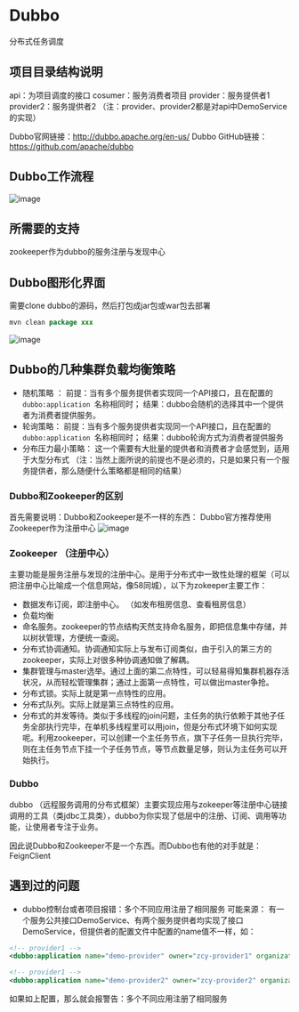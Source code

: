 # Dubbo

分布式任务调度

## 项目目录结构说明

api：为项目调度的接口
cosumer：服务消费者项目
provider：服务提供者1
provider2：服务提供者2
（注：provider、provider2都是对api中DemoService的实现）

Dubbo官网链接：http://dubbo.apache.org/en-us/
Dubbo GitHub链接：https://github.com/apache/dubbo

## Dubbo工作流程

![image](https://github.com/zhuchaoyang1/dubbo/tree/master/readme/img/architecture.png)

## 所需要的支持

zookeeper作为dubbo的服务注册与发现中心

## Dubbo图形化界面

需要clone dubbo的源码，然后打包成jar包或war包去部署

```java
mvn clean package xxx
```

![image](https://github.com/zhuchaoyang1/dubbo/tree/master/readme/img/dubbo控制台.jpg)

## Dubbo的几种集群负载均衡策略

- 随机策略 ： 
  前提：当有多个服务提供者实现同一个API接口，且在配置的`dubbo:application `名称相同时；
  结果：dubbo会随机的选择其中一个提供者为消费者提供服务。
- 轮询策略：
  前提：当有多个服务提供者实现同一个API接口，且在配置的`dubbo:application `名称相同时；
  结果：dubbo轮询方式为消费者提供服务
- 分布压力最小策略：
  这一个需要有大批量的提供者和消费者才会感觉到，适用于大型分布式
  （注：当然上面所说的前提也不是必须的，只是如果只有一个服务提供者，那么随便什么策略都是相同的结果）

### Dubbo和Zookeeper的区别

首先需要说明：Dubbo和Zookeeper是不一样的东西：
Dubbo官方推荐使用Zookeeper作为注册中心
![image](https://github.com/zhuchaoyang1/dubbo/tree/master/readme/img/zook.jpg)

### Zookeeper （注册中心）

主要功能是服务注册与发现的注册中心。是用于分布式中一致性处理的框架（可以把注册中心比喻成一个信息网站，像58同城），以下为zokeeper主要工作：

- 数据发布订阅，即注册中心。 （如发布租房信息、查看租房信息）
- 负载均衡
- 命名服务。zookeeper的节点结构天然支持命名服务，即把信息集中存储，并以树状管理，方便统一查阅。
- 分布式协调通知。协调通知实际上与发布订阅类似，由于引入的第三方的zookeeper，实际上对很多种协调通知做了解耦。
- 集群管理与master选举。通过上面的第二点特性，可以轻易得知集群机器存活状况，从而轻松管理集群；通过上面第一点特性，可以做出master争抢。
- 分布式锁。实际上就是第一点特性的应用。
- 分布式队列。实际上就是第三点特性的应用。
- 分布式的并发等待。类似于多线程的join问题，主任务的执行依赖于其他子任务全部执行完毕，在单机多线程里可以用join，但是分布式环境下如何实现呢。利用zookeeper，可以创建一个主任务节点，旗下子任务一旦执行完毕，则在主任务节点下挂一个子任务节点，等节点数量足够，则认为主任务可以开始执行。

### Dubbo 

dubbo （远程服务调用的分布式框架）主要实现应用与zokeeper等注册中心链接调用的工具（类jdbc工具类），dubbo为你实现了低层中的注册、订阅、调用等功能，让使用者专注于业务。

因此说Dubbo和Zookeeper不是一个东西。而Dubbo也有他的对手就是：FeignClient

## 遇到过的问题

- dubbo控制台或者项目报错：多个不同应用注册了相同服务
  可能来源：
  有一个服务公共接口DemoService、有两个服务提供者均实现了接口DemoService，但提供者的配置文件中配置的name值不一样，如：

```xml
<!-- provider1 -->
<dubbo:application name="demo-provider" owner="zcy-provider1" organization="dubbox"/>

<!-- provider1 -->
<dubbo:application name="demo-provider2" owner="zcy-provider2" organization="dubbox"/>
```

如果如上配置，那么就会报警告：多个不同应用注册了相同服务

